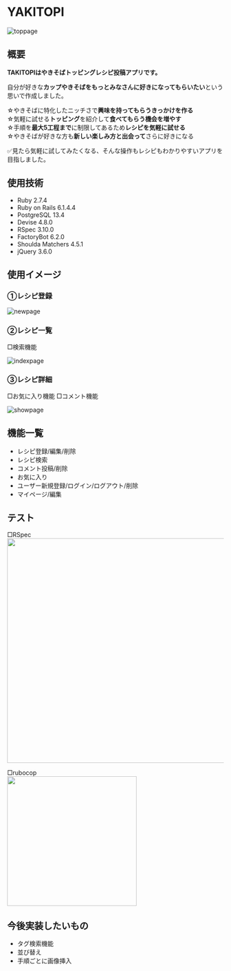 # YAKITOPI

<div style="width: 500px; height: auto;">
  <img src="https://user-images.githubusercontent.com/113294968/227779413-56b75a5c-d95d-471c-91fb-b66d1839748d.png" alt="toppage" style="max-width: 100%; height: auto;">
</div>

## 概要
**TAKITOPIはやきそばトッピングレシピ投稿アプリです。**

自分が好きな**カップやきそばをもっとみなさんに好きになってもらいたい**という思いで作成しました。

☆やきそばに特化したニッチさで**興味を持ってもらうきっかけを作る**<br>
☆気軽に試せる**トッピング**を紹介して**食べてもらう機会を増やす**<br>
☆手順を**最大5工程まで**に制限してあるため**レシピを気軽に試せる**<br>
☆やきそばが好きな方も**新しい楽しみ方と出会って**さらに好きになる<br>

✅見たら気軽に試してみたくなる、そんな操作もレシピもわかりやすいアプリを目指しました。

## 使用技術
- Ruby 2.7.4
- Ruby on Rails 6.1.4.4
- PostgreSQL 13.4
- Devise 4.8.0
- RSpec 3.10.0
- FactoryBot 6.2.0
- Shoulda Matchers 4.5.1
- jQuery 3.6.0

## 使用イメージ
### ①レシピ登録

<div style="width: 500px; height: auto;">
  <img src="https://user-images.githubusercontent.com/113294968/225369226-0484137e-15f9-45f4-b28a-d2a3e55daef2.png" alt="newpage" style="max-width: 100%;     height: auto;">
</div>

### ②レシピ一覧
□検索機能

<div style="width: 500px; height: auto;">
  <img src="https://user-images.githubusercontent.com/113294968/225369234-a200ffdf-7fe5-4682-a5de-1a998edc686d.png" alt="indexpage" style="max-width: 100%;     height: auto;">
</div>

### ③レシピ詳細
□お気に入り機能
□コメント機能

<div style="width: 500px; height: auto;">
  <img src="https://user-images.githubusercontent.com/113294968/225369152-033b1824-84df-4aab-9498-14a0af1a192e.png" alt="showpage" style="max-width: 100%;     height: auto;">
</div>

## 機能一覧
- レシピ登録/編集/削除
- レシピ検索
- コメント投稿/削除
- お気に入り
- ユーザー新規登録/ログイン/ログアウト/削除
- マイページ/編集

## テスト
□RSpec<br>
<img width="522" src="https://user-images.githubusercontent.com/113294968/227779145-9a3bd6c7-bf71-497d-bc02-ba021307655c.png">

□rubocop<br>
<img width="301" src="https://user-images.githubusercontent.com/113294968/227778823-a6310a6a-0041-4e2e-a704-21bfd342a32d.png">

## 今後実装したいもの
- タグ検索機能
- 並び替え
- 手順ごとに画像挿入

